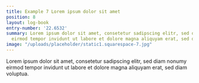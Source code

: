 ```yaml
---
title: Example 7 Lorem ipsum dolor sit amet
position: 8
layout: log-book
entry-number: '22.6532'
summary: Lorem ipsum dolor sit amet, consetetur sadipscing elitr, sed diam nonumy
  eirmod tempor invidunt ut labore et dolore magna aliquyam erat, sed diam voluptua.
image: "/uploads/placeholder/static1.squarespace-7.jpg"
---
```


Lorem ipsum dolor sit amet, consetetur sadipscing elitr, sed diam nonumy eirmod tempor invidunt ut labore et dolore magna aliquyam erat, sed diam voluptua.
